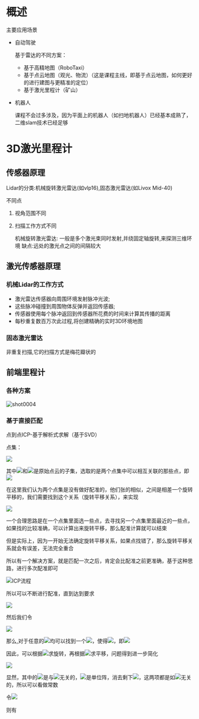 # 概述

主要应用场景

- 自动驾驶

  基于雷达的不同方案：

  - 基于高精地图（RoboTaxi）
  - 基于点云地图（观光、物流）（这是课程主线，即基于点云地图，如何更好的进行建图与更精准的定位）
  - 基于激光里程计（矿山）

- 机器人

  课程不会过多涉及，因为平面上的机器人（如扫地机器人）已经基本成熟了，二维slam技术已经足够

# 3D激光里程计

## 传感器原理

Lidar的分类:机械旋转激光雷达(如vlp16),固态激光雷达(如Livox Mid-40)

不同点

1. 视角范围不同

2. 扫描工作方式不同

   机械旋转激光雷达: 一般是多个激光束同时发射,并绕固定轴旋转,来探测三维环境
   缺点:远处的激光点之间的间隔较大

## 激光传感器原理

### 机械Lidar的工作方式

- 激光雷达传感器向周围环境发射脉冲光波;
-  这些脉冲碰撞到周围物体反弹并返回传感器;
- 传感器使用每个脉冲返回到传感器所花费的时间来计算其传播的距离
- 每秒重复数百万次此过程,将创建精确的实时3D环境地图

### 固态激光雷达

非重复扫描,它的扫描方式是梅花瓣状的

## 前端里程计

### 各种方案

![shot0004](https://github.com/Michael-Jetson/SLAM_Notes/blob/main/img/shot0004.png?raw=true)



### 基于直接匹配

点到点ICP-基于解析式求解（基于SVD）

点集：

![](https://www.zhihu.com/equation?tex=%0AX%3D%5C%7Bx_1%2Cx_2%2C%5Ccdots%2Cx_%7BN_x%7D%5C%7D%5C%5C%0AY%3D%5C%7By_1%2Cy_2%2C%5Ccdots%2Cy_%7BN_y%7D%5C%7D%5C%5C%0A)

其中![](https://www.zhihu.com/equation?tex=X)和![](https://www.zhihu.com/equation?tex=Y)是原始点云的子集，选取的是两个点集中可以相互关联的那些点，即![](https://www.zhihu.com/equation?tex=N_x%3DN_y)

在这里我们认为两个点集是没有做好配准的，他们张的相似，之间是相差一个旋转平移的，我们需要找到这个关系（旋转平移关系），来实现

![](https://www.zhihu.com/equation?tex=%0AminE%28R%2Ct%29%3Dmin%5Cfrac%7B1%7D%7BN_y%7D%5CVert%20x_i-Ry_i-t%20%5CVert%20%5E2%0A)



一个合理思路是在一个点集里面选一些点，去寻找另一个点集里面最近的一些点，如果找的比较准确，可以计算出来旋转平移，那么配准计算就可以结束

但是实际上，因为一开始无法确定旋转平移关系，如果点找错了，那么旋转平移关系就会有误差，无法完全重合

所以有一个解决方案，就是匹配一次之后，肯定会比配准之前更准确，基于这种思路，进行多次配准即可

![ICP流程](https://github.com/Michael-Jetson/SLAM_Notes/blob/main/img/ICP%E6%B5%81%E7%A8%8B.drawio.png?raw=true)



所以可以不断进行配准，直到达到要求

![](https://www.zhihu.com/equation?tex=%0A%5Cbegin%7Balign%7D%0A%26E%28R%2Ct%29%5C%5C%0A%26%3D%5Cfrac%7B1%7D%7BN_y%7D%5Csum%5Climits%5E%7BN_y%7D_%7Bi%3D1%7D%5CVert%20x_i-Ry_i-t-u_x%2BRu_y%2Bu_x-Ru_y%20%5CVert%20%5E2%5C%5C%0A%26%3D%5Cfrac%7B1%7D%7BN_y%7D%5Csum%5Climits%5E%7BN_y%7D_%7Bi%3D1%7D%28%5CVert%20x_i-u_x-R%28y_i-u_y%29%2B%28u_x-Ru_y-t%29%20%5CVert%20%29%5E2%5C%5C%0A%26%3D%5Cfrac%7B1%7D%7BN_y%7D%5Csum%5Climits%5E%7BN_y%7D_%7Bi%3D1%7D%28%5CVert%20x_i-u_x-R%28y_i-u_y%29%5CVert%5E2%2B%5CVert%20u_x-Ru_y-t%20%5CVert%5E2%20%2B2%5Bx_i-u_x-R%28y_i-u_y%29%5D%5ET%28u_x-Ru_y-t%29%29%5C%5C%0A%26%28%E8%BF%99%E4%B8%80%E6%AD%A5%E6%98%AF%E5%9B%A0%E4%B8%BA%5CVert%20a%2Bb%5CVert%5E2%3D%5CVert%20a%5CVert%5E2%2B%5CVert%20b%5CVert%5E2%2B2a%5ETb%EF%BC%8C%E5%85%B6%E4%B8%ADa%EF%BC%8Cb%E5%9D%87%E4%B8%BA%E5%90%91%E9%87%8F%29%5C%5C%0A%26%28%E5%8F%88%E7%94%B1u_x%E5%92%8Cu_y%E7%9A%84%E5%AE%9A%E4%B9%89%E5%8F%AF%E7%9F%A5%EF%BC%8C%E9%A1%B9x_i-u_x-R%28y_i-u_y%29%E7%9A%84%E7%B4%AF%E5%8A%A0%E5%92%8C%E4%B8%BA0%EF%BC%8C%E6%95%85%E8%AF%A5%E9%A1%B9%E5%8F%AF%E5%BF%BD%E7%95%A5%29%5C%5C%0A%26%3D%5Cfrac%7B1%7D%7BN_y%7D%5Csum%5Climits%5E%7BN_y%7D_%7Bi%3D1%7D%28%5CVert%20x_i-u_x-R%28y_i-u_y%29%5CVert%5E2%2B%5CVert%20u_x-Ru_y-t%20%5CVert%5E2%29%5C%5C%0A%26%E5%85%B6%E4%B8%ADu_x%E5%92%8Cu_y%E5%88%86%E5%88%AB%E6%98%AF%E7%82%B9%E9%9B%86X%E5%92%8CY%E7%9A%84%E8%B4%A8%E5%BF%83%EF%BC%8C%E5%8D%B3%5C%5C%0A%26u_x%3D%5Cfrac%7B1%7D%7BN_x%7D%5Csum%5Climits%5E%7BN_x%7D_%7Bi%3D1%7Dx_i%EF%BC%8Cu_y%3D%5Cfrac%7B1%7D%7BN_y%7D%5Csum%5Climits%5E%7BN_y%7D_%7Bi%3D1%7Dy_i%0A%5Cend%7Balign%7D%0A)

然后我们令

![](https://www.zhihu.com/equation?tex=%0A%5Cbegin%7Balign%7D%0A%26E_1%28R%2Ct%29%3D%5Cfrac%7B1%7D%7BN_y%7D%5Csum%5Climits%5E%7BN_y%7D_%7Bi%3D1%7D%5CVert%20x_i-u_x-R%28y_i-u_y%29%5CVert%5E2%EF%BC%88%E5%8F%AA%E4%B8%8E%E6%97%8B%E8%BD%AC%E6%9C%89%E5%85%B3%EF%BC%89%5C%5C%0A%26E_1%28R%2Ct%29%3D%5Cfrac%7B1%7D%7BN_y%7D%5Csum%5Climits%5E%7BN_y%7D_%7Bi%3D1%7D%5CVert%20u_x-Ru_y-t%20%5CVert%5E2%EF%BC%88%E7%94%A8%E4%BA%8E%E6%B1%82%E5%B9%B3%E7%A7%BB%E9%83%A8%E5%88%86%EF%BC%89%5C%5C%0A%26%E5%88%99E%28R%2Ct%29%3DE_1%28R%2Ct%29%2BE_2%28R%2Ct%29%0A%5Cend%7Balign%7D%0A)

那么,对于任意的![](https://www.zhihu.com/equation?tex=R)均可以找到一个![](https://www.zhihu.com/equation?tex=t)，使得![](https://www.zhihu.com/equation?tex=u_x-Ru_y-t%3D0)，即![](https://www.zhihu.com/equation?tex=E_2%28R%2Ct%29%3D0)

因此，可以根据![](https://www.zhihu.com/equation?tex=E_1%28R%2Ct%29)求旋转，再根据![](https://www.zhihu.com/equation?tex=E_2%28R%2Ct%29)求平移，问题得到进一步简化

![](https://www.zhihu.com/equation?tex=%0A%5Cbegin%7Balign%7D%0AE_1%28R%2Ct%29%26%3D%5Cfrac%7B1%7D%7BN_y%7D%5Csum%5Climits%5E%7BN_y%7D_%7Bi%3D1%7D%5CVert%20x_i-u_x-R%28y_i-u_y%29%5CVert%5E2%20%5C%5C%0A%26%3D%5Cfrac%7B1%7D%7BN_y%7D%5Csum%5Climits%5E%7BN_y%7D_%7Bi%3D1%7D%5CVert%20x%5E%7B%5Cprime%7D_i-Ry%5E%7B%5Cprime%7D_i%5CVert%20%5E2%5C%5C%0A%26%3D%5Cfrac%7B1%7D%7BN_y%7D%5Csum%5Climits%5E%7BN_y%7D_%7Bi%3D1%7D%28x%5E%7B%5Cprime%20T%7D_ix%5E%7B%5Cprime%7D_i%2By%5E%7B%5Cprime%20T%7D_iR%5ETRy%5E%7B%5Cprime%7D_i-2x%5E%7B%5Cprime%20T%7D_iRy%5E%7B%5Cprime%7D_i%29%5C%5C%0A%E8%BF%99%E9%87%8C%26%E7%94%B1%5CVert%20a%2Bb%5CVert%5E2%3D%5CVert%20a%5CVert%5E2%2B%5CVert%20b%5CVert%5E2%2B2a%5ETb%E5%BE%97%E5%88%B0%5C%5C%0A%5Cend%7Balign%7D%0A)

显然，其中的![](https://www.zhihu.com/equation?tex=x%5E%7B%5Cprime%20T%7D_ix%5E%7B%5Cprime%7D_i)是与![](https://www.zhihu.com/equation?tex=R)无关的，![](https://www.zhihu.com/equation?tex=R%5ETR)是单位阵，消去剩下![](https://www.zhihu.com/equation?tex=y%5E%7B%5Cprime%20T%7D_iy%5E%7B%5Cprime%7D_i)，这两项都是如![](https://www.zhihu.com/equation?tex=R)无关的，所以可以看做常数

令![](https://www.zhihu.com/equation?tex=E%5E%7B%5Cprime%7D_1%28R%2Ct%29%3D%5Csum%5Climits%5E%7BN_y%7D_%7Bi%3D1%7Dx%5E%7B%5Cprime%20T%7D_iRy%5E%7B%5Cprime%7D_i)

则有